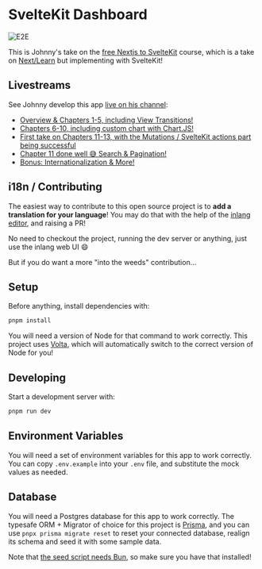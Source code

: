 # SvelteKit Dashboard

![E2E](https://github.com/jmagrippis/sveltekit-dashboard/actions/workflows/playwright.yaml/badge.svg)

This is Johnny's take on the [free Nextjs to SvelteKit](https://johnnify.com/learn/nextjs-to-sveltekit) course, which is a take on [Next/Learn](https://nextjs.org/learn) but implementing with SvelteKit!

## Livestreams

See Johnny develop this app [live on his channel](https://www.youtube.com/@johnnifytech):

- [Overview & Chapters 1-5, including View Transitions!](https://www.youtube.com/watch?v=0o1tqcui1k8)
- [Chapters 6-10, including custom chart with Chart.JS!](https://www.youtube.com/watch?v=jKehybNqzio)
- [First take on Chapters 11-13, with the Mutations / SvelteKit actions part being successful](https://www.youtube.com/watch?v=sVa3sZvkUUk)
- [Chapter 11 done well 😅 Search & Pagination!](https://www.youtube.com/watch?v=iu4ngNRLaCI)
- [Bonus: Internationalization & More!](https://www.youtube.com/watch?v=lggbuAyS8rA)

## i18n / Contributing

The easiest way to contribute to this open source project is to **add a translation for your language**! You may do that with the help of the [inlang editor](https://inlang.com/editor/github.com/jmagrippis/sveltekit-dashboard), and raising a PR!

No need to checkout the project, running the dev server or anything, just use the inlang web UI 😄

But if you do want a more "into the weeds" contribution...

## Setup

Before anything, install dependencies with:

```bash
pnpm install
```

You will need a version of Node for that command to work correctly. This project uses [Volta](https://volta.sh/), which will automatically switch to the correct version of Node for you!

## Developing

Start a development server with:

```bash
pnpm run dev
```

## Environment Variables

You will need a set of environment variables for this app to work correctly. You can copy `.env.example` into your `.env` file, and substitute the mock values as needed.

## Database

You will need a Postgres database for this app to work correctly. The typesafe ORM + Migrator of choice for this project is [Prisma](https://www.prisma.io/), and you can use `pnpx prisma migrate reset` to reset your connected database, realign its schema and seed it with some sample data.

Note that [the seed script needs Bun](https://bun.sh/), so make sure you have that installed!
